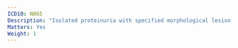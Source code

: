 ```yaml
---
ICD10: N065
Description: "Isolated proteinuria with specified morphological lesion: Diffuse mesangiocapillary glomerulonephritis"
Matters: Yes
Weight: 1
---
```

